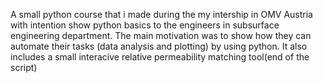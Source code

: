 A small python course that i made during the my intership in OMV Austria with intention show python basics to the engineers in subsurface engineering department. 
The main motivation was to show how they can automate their tasks (data analysis and plotting) by using python.
It also includes a small interacive relative permeability matching tool(end of the script)
